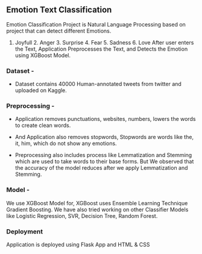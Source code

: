 ## Emotion Text Classification

Emotion Classification Project is Natural Language Processing based on project that can detect different Emotions. 
1. Joyfull 2. Anger 3. Surprise 4. Fear 5. Sadness 6. Love
After user enters the Text, Application Preprocesses the Text, and Detects the Emotion using XGBoost Model.

### Dataset - 
- Dataset contains 40000 Human-annotated tweets from twitter and uploaded on Kaggle. 

### Preprocessing - 
- Application removes punctuations, websites, numbers, lowers the words to create clean words. 
- And Application also removes stopwords, Stopwords are words like the, it, him, which do not show any emotions.

- Preprocessing also includes process like Lemmatization and Stemming which are used to take words to their base forms. But We observed that the accuracy of the model reduces after we apply Lemmatization and Stemming.

### Model - 
We use XGBoost Model for, XGBoost uses Ensemble Learning Technique Gradient Boosting. We have also tried working on other Classifier Models like Logistic Regression, SVR, Decision Tree, Random Forest.

### Deployment
Application is deployed using Flask App and HTML & CSS
